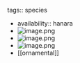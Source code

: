 tags:: species

- availability:: hanara
- ![image.png](https://peach-geographical-bat-397.mypinata.cloud/ipfs/Qmd4B84kpQ2w6w7EJFGn7qsxaFmNYSnieVM67RB1ypRQeX)
- ![image.png](https://peach-geographical-bat-397.mypinata.cloud/ipfs/QmRRDkY9VdiVNn3qrihncLyBhX2nCajLv5gufFyeeY1MjE)
- ![image.png](https://peach-geographical-bat-397.mypinata.cloud/ipfs/QmUwQU2buK8t5mrLAQxZt8E1TmDENbgsH6diUN16Vbs7as)
- [[ornamental]]